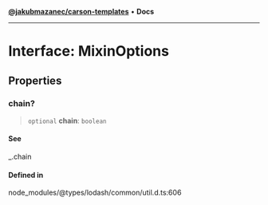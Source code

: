 [**@jakubmazanec/carson-templates**](../../../README.md) • **Docs**

---

# Interface: MixinOptions

## Properties

### chain?

> `optional` **chain**: `boolean`

#### See

\_.chain

#### Defined in

node_modules/@types/lodash/common/util.d.ts:606
